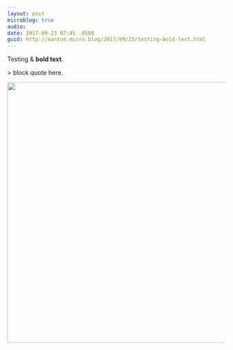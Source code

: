 ```yaml
---
layout: post
microblog: true
audio: 
date: 2017-09-23 07:45 -0500
guid: http://manton.micro.blog/2017/09/23/testing-bold-text.html
---
```

Testing &amp; **bold text**.

&gt; block quote here.

<img src="http://micro.manton.org/uploads/2017/5ac4258fed.jpg" width="600" height="600" />

